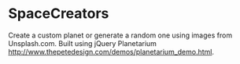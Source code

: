 # SpaceCreators
Create a custom planet or generate a random one using images from Unsplash.com. Built using jQuery Planetarium http://www.thepetedesign.com/demos/planetarium_demo.html.
